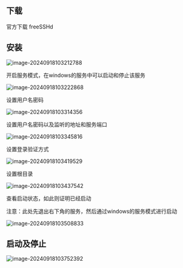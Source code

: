 ## 下载

官方下载 freeSSHd

## 安装

![image-20240918103212788](https://pub-b24cf0a8c1f14e9386435977aa464959.r2.dev/img/image-20240918103212788.png)

开启服务模式，在windows的服务中可以启动和停止该服务

![image-20240918103222868](https://pub-b24cf0a8c1f14e9386435977aa464959.r2.dev/img/image-20240918103222868.png)

设置用户名密码

![image-20240918103314356](https://pub-b24cf0a8c1f14e9386435977aa464959.r2.dev/img/image-20240918103314356.png)

设置用户名密码以及监听的地址和服务端口

![image-20240918103345816](https://pub-b24cf0a8c1f14e9386435977aa464959.r2.dev/img/image-20240918103345816.png)

设置登录验证方式

![image-20240918103419529](https://pub-b24cf0a8c1f14e9386435977aa464959.r2.dev/img/image-20240918103419529.png)

设置根目录

![image-20240918103437542](https://pub-b24cf0a8c1f14e9386435977aa464959.r2.dev/img/image-20240918103437542.png)

查看启动状态，如此则证明已经启动

注意：此处先退出右下角的服务，然后通过windows的服务模式进行启动

![image-20240918103508833](https://pub-b24cf0a8c1f14e9386435977aa464959.r2.dev/img/image-20240918103508833.png)

## 启动及停止

![image-20240918103752392](https://pub-b24cf0a8c1f14e9386435977aa464959.r2.dev/img/image-20240918103752392.png)